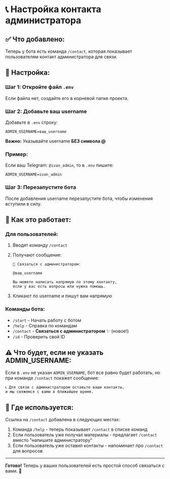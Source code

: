 # 📞 Настройка контакта администратора

## ✅ Что добавлено:

Теперь у бота есть команда `/contact`, которая показывает пользователям контакт администратора для связи.

## 🔧 Настройка:

### Шаг 1: Откройте файл `.env`

Если файла нет, создайте его в корневой папке проекта.

### Шаг 2: Добавьте ваш username

Добавьте в `.env` строку:

```env
ADMIN_USERNAME=ваш_username
```

**Важно:** Указывайте username **БЕЗ символа @**

### Пример:

Если ваш Telegram: `@ivan_admin`, то в `.env` пишите:

```env
ADMIN_USERNAME=ivan_admin
```

### Шаг 3: Перезапустите бота

После добавления username перезапустите бота, чтобы изменения вступили в силу.

## 📱 Как это работает:

### Для пользователей:

1. Вводят команду `/contact`
2. Получают сообщение:

   ```
   👤 Связаться с администратором:

   @ваш_username

   Вы можете написать напрямую по этому контакту,
   если у вас есть вопросы или нужна помощь.
   ```

3. Кликают по username и пишут вам напрямую

### Команды бота:

- `/start` - Начать работу с ботом
- `/help` - Справка по командам
- `/contact` - **Связаться с администратором** ✨ (новое!)
- `/id` - Проверить свой ID

## ⚠️ Что будет, если не указать ADMIN_USERNAME:

Если в `.env` не указан `ADMIN_USERNAME`, бот все равно будет работать, но при команде `/contact` покажет сообщение:

```
📞 Для связи с администратором оставьте ваши контакты,
и мы свяжемся с вами в ближайшее время.
```

## 🎯 Где используется:

Ссылка на `/contact` добавлена в следующих местах:

1. Команда `/help` - теперь показывает `/contact` в списке команд
2. Если пользователь уже получал материалы - предлагает `/contact` вместо "напишите администратору"
3. Если пользователь уже оставил контакты - напоминает про `/contact` для вопросов

---

**Готово!** Теперь у ваших пользователей есть простой способ связаться с вами. 🚀

